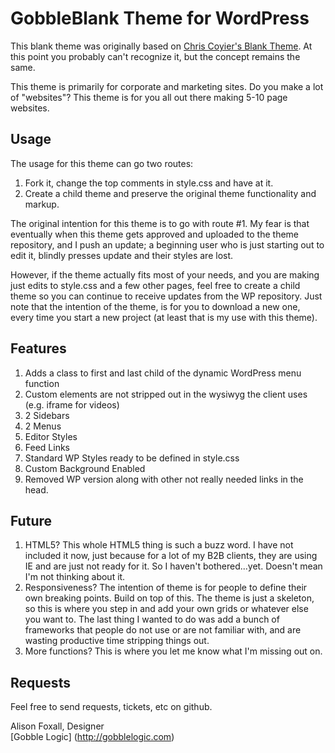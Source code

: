 # GobbleBlank Theme for WordPress

This blank theme was originally based on [Chris Coyier's Blank Theme](http://digwp.com/2010/02/blank-wordpress-theme/). At this point you probably can't recognize it, but the concept remains the same.

This theme is primarily for corporate and marketing sites. Do you make a lot of "websites"? This theme is for you all out there making 5-10 page websites.

## Usage

The usage for this theme can go two routes:

1. Fork it, change the top comments in style.css and have at it.
2. Create a child theme and preserve the original theme functionality and markup.

The original intention for this theme is to go with route #1. My fear is that eventually when this theme gets approved and uploaded to the theme repository, and I push an update; a beginning user who is just starting out to edit it, blindly presses update and their styles are lost.

However, if the theme actually fits most of your needs, and you are making just edits to style.css and a few other pages, feel free to create a child theme so you can continue to receive updates from the WP repository. Just note that the intention of the theme, is for you to download a new one, every time you start a new project (at least that is my use with this theme).

## Features

1. Adds a class to first and last child of the dynamic WordPress menu function 
2. Custom elements are not stripped out in the wysiwyg the client uses (e.g. iframe for videos)
3. 2 Sidebars
4. 2 Menus
5. Editor Styles
6. Feed Links
7. Standard WP Styles ready to be defined in style.css
8. Custom Background Enabled
9. Removed WP version along with other not really needed links in the head.

## Future

1. HTML5?
   This whole HTML5 thing is such a buzz word. I have not included it now, just because for a lot of my B2B clients, they are using IE and are just not ready for it. So I haven't bothered...yet. Doesn't mean I'm not thinking about it.
2. Responsiveness?
   The intention of theme is for people to define their own breaking points. Build on top of this. The theme is just a skeleton, so this is where you step in and add your own grids or whatever else you want to. The last thing I wanted to do was add a bunch of frameworks that people do not use or are not familiar with, and are wasting productive time stripping things out.
3. More functions? This is where you let me know what I'm missing out on.

## Requests

Feel free to send requests, tickets, etc on github.



Alison Foxall, Designer  
[Gobble Logic] (http://gobblelogic.com)